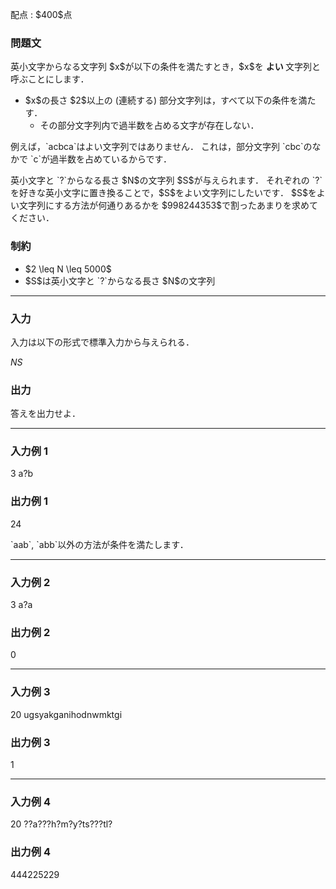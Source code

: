 
<div>

<span>

<span>

<p>
配点 : $400$点
</p>

<div>

<section>

### **問題文**

<p>
英小文字からなる文字列 $x$が以下の条件を満たすとき，$x$を
<strong>
よい
</strong>
文字列と呼ぶことにします．
</p>

<ul>

<li>
$x$の長さ $2$以上の (連続する) 部分文字列は，すべて以下の条件を満たす．
<ul>

<li>
その部分文字列内で過半数を占める文字が存在しない．
</li>

</ul>

</li>

</ul>

<p>
例えば，`acbca`はよい文字列ではありません．
これは，部分文字列 `cbc`のなかで `c`が過半数を占めているからです．
</p>

<p>
英小文字と `?`からなる長さ $N$の文字列 $S$が与えられます．
それぞれの `?`を好きな英小文字に置き換ることで，$S$をよい文字列にしたいです．
$S$をよい文字列にする方法が何通りあるかを $998244353$で割ったあまりを求めてください．
</p>

</section>

</div>

<div>

<section>

### **制約**

<ul>

<li>
$2 \leq N \leq 5000$
</li>

<li>
$S$は英小文字と `?`からなる長さ $N$の文字列
</li>

</ul>

</section>

</div>

---

<div>

<div>

<section>

### **入力**

<p>
入力は以下の形式で標準入力から与えられる．
</p>

<div>

$N$$S$
</div>

</section>

</div>

<div>

<section>

### **出力**

<p>
答えを出力せよ．
</p>

</section>

</div>

</div>

---

<div>

<section>

### **入力例 1**

<div>

3
a?b

</div>

</section>

</div>

<div>

<section>

### **出力例 1**

<div>

24

</div>

<p>
`aab`, `abb`以外の方法が条件を満たします．
</p>

</section>

</div>

---

<div>

<section>

### **入力例 2**

<div>

3
a?a

</div>

</section>

</div>

<div>

<section>

### **出力例 2**

<div>

0

</div>

</section>

</div>

---

<div>

<section>

### **入力例 3**

<div>

20
ugsyakganihodnwmktgi

</div>

</section>

</div>

<div>

<section>

### **出力例 3**

<div>

1

</div>

</section>

</div>

---

<div>

<section>

### **入力例 4**

<div>

20
??a???h?m?y?ts???tl?

</div>

</section>

</div>

<div>

<section>

### **出力例 4**

<div>

444225229

</div>

</section>

</div>

</span>

</span>

</div>
